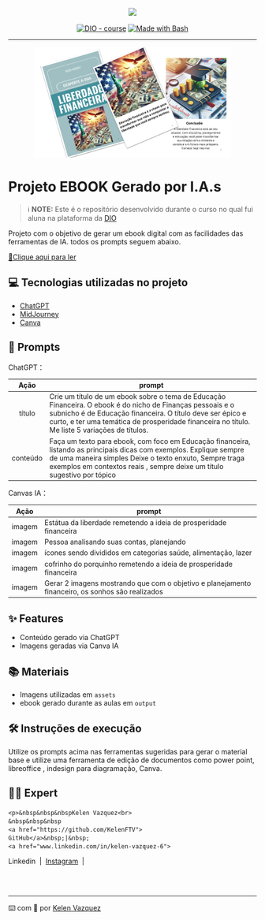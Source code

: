 <p align="center">
    <img width="100" src=".github/assets/poupar.png"> 
</p>


<p align="center">
<a href="https://dio.me/"><img src="https://img.shields.io/badge/DIO-Course-28DA77?logo=youtube" alt="DIO - course"></a>
<a href="https://www.gnu.org/software/bash/" title="Go to Bash homepage"><img src="https://img.shields.io/badge/Prompt-Project-blue?logo=gnu-bash&amp;logoColor=white" alt="Made with Bash"></a></p>

-------


<p align="center">
<img 
    src="./assets/clone.png"
    width="400"  
/>
</p>

# Projeto EBOOK Gerado por I.A.s


 > ℹ️ **NOTE:** Este é o repositório desenvolvido durante o curso no qual fui aluna na plataforma da [DIO](https://dio.me)

Projeto com o objetivo de gerar um ebook digital com as facilidades das ferramentas de IA. todos os prompts
seguem abaixo.

<a href="https://github.com/KelenFTV/prompts-recipe-to-create-a-ebook/blob/main/output/ebook%20-%20edu%20fina%20output.pdf.pdf" title="View PDF now"> 📕Clique aqui para ler</a>

## 💻 Tecnologias utilizadas no projeto

- [ChatGPT](https://chat.openai.com/) 
- [MidJourney](https://www.midjourney.com/app/)
- [Canva](https://www.canva.com/)

## 🧠 Prompts


ChatGPT：

|   Ação   | prompt                                                                                                                                                                                                                                                                         |
| :------: | ------------------------------------------------------------------------------------------------------------------------------------------------------------------------------------------------------------------------------------------------------------------------------ |
|  título  | Crie um título de um ebook sobre o tema de Educação Financeira. O ebook é do nicho de Finanças pessoais e o subnicho é de Educação financeira. O título deve ser épico e curto, e ter uma temática de prosperidade financeira no título. Me liste 5 variações de títulos.|
| conteúdo | Faça um texto para ebook, com foco em Educação financeira, listando as principais dicas com exemplos. Explique sempre de uma maneira simples Deixe o texto enxuto, Sempre traga exemplos em contextos reais , sempre deixe um título sugestivo por tópico |


Canvas IA：

|  Ação  | prompt                                                                                 |
| :----: | -------------------------------------------------------------------------------------- |
| imagem | Estátua da liberdade remetendo a ideia de prosperidade financeira|
| imagem | Pessoa analisando suas contas, planejando|
| imagem | ícones sendo divididos em categorias saúde, alimentação, lazer|
| imagem | cofrinho do porquinho remetendo a ideia de prosperidade financeira|
| imagem | Gerar 2 imagens mostrando que com o objetivo e planejamento financeiro, os sonhos são realizados|





## ✨ Features

- Conteúdo gerado via ChatGPT
- Imagens geradas via Canva IA

## 📚 Materiais

- Imagens utilizadas em `assets`
- ebook gerado durante as aulas em `output`

## 🛠️ Instruções de execução

Utilize os prompts acima nas ferramentas sugeridas para gerar o material base e utilize uma ferramenta de edição de documentos como power point, libreoffice , indesign para diagramação, Canva.

## 👨‍💻 Expert

<p>
    <img 
      align=left 
      margin=10 
      width=80 
      
    
    <p>&nbsp&nbsp&nbspKelen Vazquez<br>
    &nbsp&nbsp&nbsp
    <a href="https://github.com/KelenFTV">
    GitHub</a>&nbsp;|&nbsp;
    <a href="www.linkedin.com/in/kelen-vazquez-6">
Linkedin</a>
&nbsp;|&nbsp;
    <a href="https://www.instagram.com/kelen.ferreira9/">
    Instagram</a>
&nbsp;|&nbsp;</p>
</p>
<br/><br/>
<p>

---

⌨️ com 💜 por [Kelen Vazquez](https://github.com/KelenFTV)
